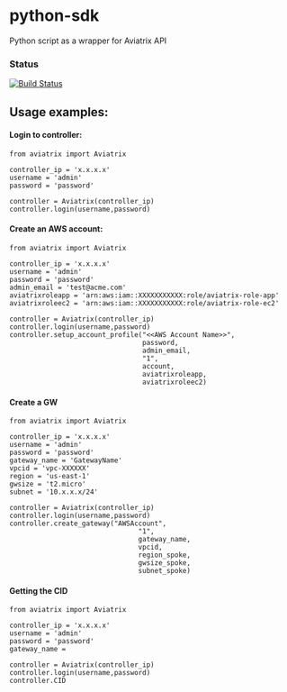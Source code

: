 # python-sdk
Python script as a wrapper for Aviatrix API

### Status
[![Build Status](https://travis-ci.org/jorgebonilla/python-sdk.svg?branch=master)](https://travis-ci.org/jorgebonilla/python-sdk)

## Usage examples:

#### Login to controller:
```
from aviatrix import Aviatrix

controller_ip = 'x.x.x.x'
username = 'admin'
password = 'password'

controller = Aviatrix(controller_ip)
controller.login(username,password)
```

#### Create an AWS account:
```
from aviatrix import Aviatrix

controller_ip = 'x.x.x.x'
username = 'admin'
password = 'password'
admin_email = 'test@acme.com'
aviatrixroleapp = 'arn:aws:iam::XXXXXXXXXXX:role/aviatrix-role-app'
aviatrixroleec2 = 'arn:aws:iam::XXXXXXXXXXX:role/aviatrix-role-ec2'

controller = Aviatrix(controller_ip)
controller.login(username,password)
controller.setup_account_profile("<<AWS Account Name>>",
                                 password,
                                 admin_email,
                                 "1",
                                 account,
                                 aviatrixroleapp,
                                 aviatrixroleec2)
```

#### Create a GW
```
from aviatrix import Aviatrix

controller_ip = 'x.x.x.x'
username = 'admin'
password = 'password'
gateway_name = 'GatewayName'
vpcid = 'vpc-XXXXXX'
region = 'us-east-1'
gwsize = 't2.micro'
subnet = '10.x.x.x/24'

controller = Aviatrix(controller_ip)
controller.login(username,password)
controller.create_gateway("AWSAccount",
                                "1",
                                gateway_name,
                                vpcid,
                                region_spoke,
                                gwsize_spoke,
                                subnet_spoke)
```

#### Getting the CID
```
from aviatrix import Aviatrix

controller_ip = 'x.x.x.x'
username = 'admin'
password = 'password'
gateway_name =

controller = Aviatrix(controller_ip)
controller.login(username,password)
controller.CID
```
